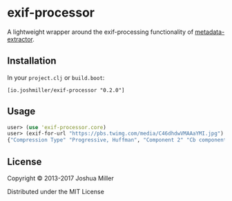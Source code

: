 # exif-processor

A lightweight wrapper around the exif-processing functionality of 
[metadata-extractor](https://github.com/drewnoakes/metadata-extractor).

## Installation

In your `project.clj` or `build.boot`:

`[io.joshmiller/exif-processor "0.2.0"]`

## Usage

```clojure
user> (use 'exif-processor.core)
user> (exif-for-url "https://pbs.twimg.com/media/C46dhdwVMAAaYMI.jpg")
{"Compression Type" "Progressive, Huffman", "Component 2" "Cb component: Quantization table 1, Sampling factors 1 horiz/1 vert", "Resolution Units" "none", "Data Precision" "8 bits", "Component 1" "Y component: Quantization table 0, Sampling factors 2 horiz/2 vert", "Image Width" "768 pixels", "Y Resolution" "1 dot", "Component 3" "Cr component: Quantization table 1, Sampling factors 1 horiz/1 vert", "Image Height" "1024 pixels", "X Resolution" "1 dot", "Thumbnail Width Pixels" "0", "Version" "1.1", "Number of Components" "3", "Thumbnail Height Pixels" "0"}
```

## License

Copyright © 2013-2017 Joshua Miller

Distributed under the MIT License
